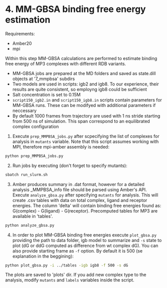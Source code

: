 # 4. MM-GBSA binding free energy estimation
Requirements:
- Amber20
- mpi

Within this step MM-GBSA calculations are performed to estimate binding free energy of MP3 complexes with different RDB variants. 

- MM-GBSA jobs are prepared at the MD folders and saved as state.dill objects at '7_mmpbsa' subdirs
- Two models are used in scripts: igb2 and igb8. To our experience, their results are quite consistent, so employng igb8 could be sufficient
- Salt concentration is set to 0.15M
- `script150_igb2.in` and `script150_igb8.in` scripts contain parameters for MM-GBSA runs. These can be modifyed with additional parameters if neccessary
- By default 1000 frames from trajectory are used with 1 ns stride starting from 500 ns of simulation. This span correspond to an equilibrated complex configuration

1.  Execute `prep_MMPBSA_jobs.py` after scpecifying the list of complexes for analysis in `mutants` variable. Note that this script assumes working with MPI, therefore mpi-amber assembly is needed:
```sh
python prep_MMPBSA_jobs.py
```
2. Run jobs by executing (don't forget to specify mutants):
```sh
sbatch run_slurm.sh
```
3. Amber produces summary in .dat format, however for a detailed analysis _MMPBSA_info file should be parsed using Amber's API. Execute `analyze_gbsa.py` after specifying `mutants` for analysis. This will create .csv tables with data on total complex, ligand and receptor energies. The column 'delta' will contain binding free energies found as: G(complex) - G(ligand) - G(receptor). Precomputed tables for MP3 are available in 'tables'.
```sh
python analyze_gbsa.py
```
4. In order to plot MM-GBSA binding free energies execute `plot_gbsa.py` providing the path to data folder, igb model to summarize and `-s` state to plot (dG or ddG computed as difference from wt complex dG). You can also provide starting frame as `-f` option. By default it is 500 (se explanation in the beggining):
```sh
python plot_gbsa.py -i ../tables -igb igb8 -f 500 -s dG
```
The plots are saved to 'plots' dir. If you add new complex type to the analysis, modify `mutants` and `labels` variables inside the script.
